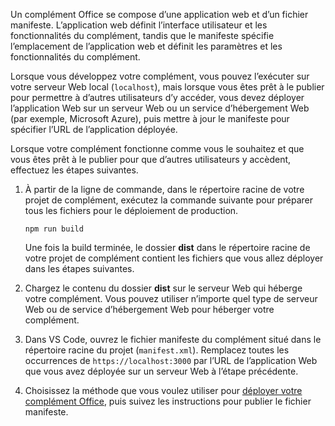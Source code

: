 Un complément Office se compose d’une application web et d’un fichier manifeste. L’application web définit l’interface utilisateur et les fonctionnalités du complément, tandis que le manifeste spécifie l’emplacement de l’application web et définit les paramètres et les fonctionnalités du complément. 

Lorsque vous développez votre complément, vous pouvez l’exécuter sur votre serveur Web local (`localhost`), mais lorsque vous êtes prêt à le publier pour permettre à d’autres utilisateurs d’y accéder, vous devez déployer l’application Web sur un serveur Web ou un service d’hébergement Web (par exemple, Microsoft Azure), puis mettre à jour le manifeste pour spécifier l’URL de l’application déployée.

Lorsque votre complément fonctionne comme vous le souhaitez et que vous êtes prêt à le publier pour que d’autres utilisateurs y accèdent, effectuez les étapes suivantes.

1. À partir de la ligne de commande, dans le répertoire racine de votre projet de complément, exécutez la commande suivante pour préparer tous les fichiers pour le déploiement de production.

    ```command&nbsp;line
    npm run build
    ```

    Une fois la build terminée, le dossier **dist** dans le répertoire racine de votre projet de complément contient les fichiers que vous allez déployer dans les étapes suivantes.

2. Chargez le contenu du dossier **dist** sur le serveur Web qui héberge votre complément. Vous pouvez utiliser n’importe quel type de serveur Web ou de service d’hébergement Web pour héberger votre complément.

3. Dans VS Code, ouvrez le fichier manifeste du complément situé dans le répertoire racine du projet (`manifest.xml`). Remplacez toutes les occurrences de `https://localhost:3000` par l’URL de l’application Web que vous avez déployée sur un serveur Web à l’étape précédente.

4. Choisissez la méthode que vous voulez utiliser pour [déployer votre complément Office](../publish/publish.md), puis suivez les instructions pour publier le fichier manifeste.
